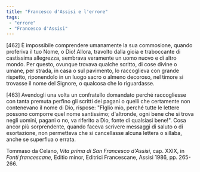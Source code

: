 ```yaml
---
title: "Francesco d'Assisi e l'errore"
tags: 
 - "errore"
 - "Francesco d'Assisi"
---
```


[462] È impossibile comprendere umanamente la sua commosione, quando proferiva il tuo Nome, o Dio! Allora, travolto dalla gioia e traboccante di castissima allegrezza, sembrava veramente un uomo nuovo e di altro mondo. Per questo, ovunque trovava qualche scritto, di cose divine o umane, per strada, in casa o sul pavimento, lo raccoglieva con grande rispetto, riponendolo in un luogo sacro o almeno decoroso, nel timore si trovasse il nome del Signore, o qualcosa che lo riguardasse.

[463] Avendogli una volta un confratello domandato perché raccogliesse con tanta premuta perfino gli scritti dei pagani o quelli che certamente non contenevano il nome di Dio, rispose: "FIglio mio, perché tutte le lettere possono comporre quel nome santissimo; d'altronde, ogni bene che si trova negli uomini, pagani o no, va riferito a Dio, fonte di qualsiasi bene!". Cosa ancor più sorprendente, quando faceva scrivere messaggi di saluto o di esortazione, non permetteva che si cancellasse alcuna lettera o sillaba, anche se superflua o errata.

Tommaso da Celano, *Vita prima di San Francesco d'Assisi*, cap. XXIX, in *Fonti francescane*, Editio minor, Editrici Francescane, Assisi 1986, pp. 265-266.
